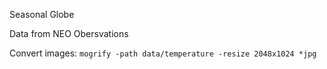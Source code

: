 Seasonal Globe

Data from NEO Obersvations

Convert images:
`mogrify -path data/temperature -resize 2048x1024 *jpg`